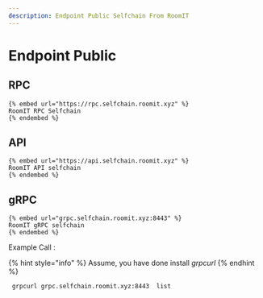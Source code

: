 ```yaml
---
description: Endpoint Public Selfchain From RoomIT
---
```


# Endpoint Public

## RPC
    {% embed url="https://rpc.selfchain.roomit.xyz" %}
    RoomIT RPC Selfchain
    {% endembed %}

## API
    {% embed url="https://api.selfchain.roomit.xyz" %}
    RoomIT API selfchain
    {% endembed %}

## gRPC
    {% embed url="grpc.selfchain.roomit.xyz:8443" %}
    RoomIT gRPC selfchain
    {% endembed %}

Example Call :

{% hint style="info" %}
Assume, you have done install _grpcurl_
{% endhint %}

```bash
 grpcurl grpc.selfchain.roomit.xyz:8443  list
```

